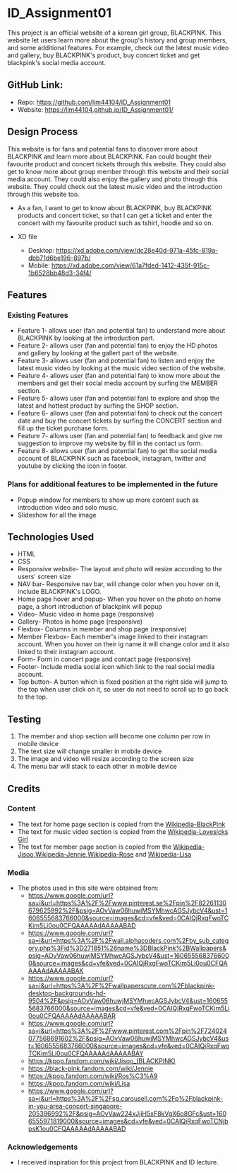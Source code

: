 # ID_Assignment01
This project is an official website of a korean girl group, BLACKPINK. This website let users learn more about the group's history and group members, and some additional features. For example, check out the latest music video and gallery, buy BLACKPINK's product, buy concert ticket and get blackpink's social media account.

## GitHub Link:
* Repo: https://github.com/lim44104/ID_Assignment01
* Website: https://lim44104.github.io/ID_Assignment01/

## Design Process

This website is for fans and potential fans to discover more about BLACKPINK and learn more about BLACKPINK. Fan could bought their favourite product and concert tickets through this website. They could also get to know more about group member through this website and their social media account. They could also enjoy the gallery and photo through this website. They could check out the latest music video and the introduction through this website too.

* As a fan, I want to get to know about BLACKPINK, buy BLACKPINK products and concert ticket, so that I can get a ticket and enter the concert with my favourite product such as tshirt, hoodie and so on.

* XD file
  * Desktop: https://xd.adobe.com/view/dc28e40d-971a-45fc-819a-dbb71d6be196-897b/
  * Mobile: https://xd.adobe.com/view/61a7fded-1412-435f-915c-1b6528bb48d3-34f4/

## Features

### Existing Features
* Feature 1- allows user (fan and potential fan) to understand more about BLACKPINK by looking at the introduction part.
* Feature 2- allows user (fan and potential fan) to enjoy the HD photos and gallery by looking at the gallert part of the website.
* Feature 3- allows user (fan and potential fan) to listen and enjoy the latest music video by looking at the music video section of the website.
* Feature 4- allows user (fan and potential fan) to know more about the members and get their social media account by surfing the MEMBER section.
* Feature 5- allows user (fan and potential fan) to explore and shop the latest and hottest product by surfing the SHOP section.
* Feature 6- allows user (fan and potential fan) to check out the concert date and buy the concert tickets by surfing the CONCERT section and fill up the ticket purchase form.
* Feature 7- allows user (fan and potential fan) to feedback and give me suggestion to improve my website by fill in the contact us form.
* Feature 8- allows user (fan and potential fan) to get the social media account of BLACKPINK such as facebook, instagram, twitter and youtube by clicking the icon in footer.


### Plans for additional features to be implemented in the future

* Popup window for members to show up more content such as introduction video and solo music.
* Slideshow  for all the image

## Technologies Used
* HTML
* CSS
* Responsive website- The layout and photo will resize according to the users' screen size
* NAV bar- Responsive nav bar, will change color when you hover on it, include BLACKPINK's LOGO.
* Home page hover and popup- When you hover on the photo on home page, a short introduction of blackpink will popup
* Video- Music video in home page (responsive)
* Gallery- Photos in home page (responsive)
* Flexbox- Columns in member and shop page (responsive)
* Member Flexbox- Each member's image linked to their instagram account. When you hover on their ig name it will change color and it also linked to their instagram account.
* Form- Form in concert page and contact page (responsive)
* Footer- Include media social icon which link to the real social media account.
* Top button- A button which is fixed position at the right side will jump to the top when user click on it, so user do not need to scroll up to go back to the top.


## Testing
1. The member and shop section will become one column per row in mobile device
1. The text size will change smaller in mobile device
1. The image and video will resize according to the screen size
1. The menu bar will stack to each other in mobile device

## Credits

### Content
* The text for home page section is copied from the [Wikipedia-BlackPink](https://en.wikipedia.org/wiki/Blackpink)
* The text for music video section is copied from the [Wikipedia-Lovesicks Girl](https://en.wikipedia.org/wiki/Lovesick_Girls)
* The text for member page section is copied from the [Wikipedia-Jisoo](https://en.wikipedia.org/wiki/Jisoo),[Wikipedia-Jennie](https://en.wikipedia.org/wiki/Jennie_(singer)),[Wikipedia-Rose](https://en.wikipedia.org/wiki/Ros%C3%A9_(singer)) and [Wikipedia-Lisa](https://en.wikipedia.org/wiki/Lisa_(rapper))

### Media
* The photos used in this site were obtained from:
  * https://www.google.com/url?sa=i&url=https%3A%2F%2Fwww.pinterest.se%2Fpin%2F82261130679625992%2F&psig=AOvVaw06huwjMSYMhwcAGSJybcV4&ust=1606555683766000&source=images&cd=vfe&ved=0CAIQjRxqFwoTCKim5Li0ou0CFQAAAAAdAAAAABAD
  * https://www.google.com/url?sa=i&url=https%3A%2F%2Fwall.alphacoders.com%2Fby_sub_category.php%3Fid%3D271851%26name%3DBlackPink%2BWallpapers&psig=AOvVaw06huwjMSYMhwcAGSJybcV4&ust=1606555683766000&source=images&cd=vfe&ved=0CAIQjRxqFwoTCKim5Li0ou0CFQAAAAAdAAAAABAK
  * https://www.google.com/url?sa=i&url=https%3A%2F%2Fwallpaperscute.com%2Fblackpink-desktop-backgrounds-hd-9504%2F&psig=AOvVaw06huwjMSYMhwcAGSJybcV4&ust=1606555683766000&source=images&cd=vfe&ved=0CAIQjRxqFwoTCKim5Li0ou0CFQAAAAAdAAAAABAR
  * https://www.google.com/url?sa=i&url=https%3A%2F%2Fwww.pinterest.com%2Fpin%2F724024077568691602%2F&psig=AOvVaw06huwjMSYMhwcAGSJybcV4&ust=1606555683766000&source=images&cd=vfe&ved=0CAIQjRxqFwoTCKim5Li0ou0CFQAAAAAdAAAAABAY
  * https://kpop.fandom.com/wiki/Jisoo_(BLACKPINK)
  * https://black-pink.fandom.com/wiki/Jennie
  * https://kpop.fandom.com/wiki/Ros%C3%A9
  * https://kpop.fandom.com/wiki/Lisa
  * https://www.google.com/url?sa=i&url=https%3A%2F%2Fsg.carousell.com%2Fp%2Fblackpink-in-you-area-concert-singapore-205396992%2F&psig=AOvVaw224xJjiH5xF8kVgX6o8GFc&ust=1606555971819000&source=images&cd=vfe&ved=0CAIQjRxqFwoTCNjbpsK1ou0CFQAAAAAdAAAAABAD


### Acknowledgements
* I received inspiration for this project from BLACKPINK and ID lecture.







